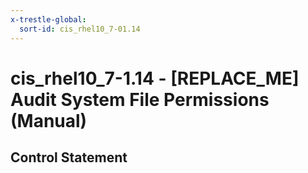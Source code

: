 ```yaml
---
x-trestle-global:
  sort-id: cis_rhel10_7-01.14
---
```


# cis_rhel10_7-1.14 - \[REPLACE_ME\] Audit System File Permissions (Manual)

## Control Statement
